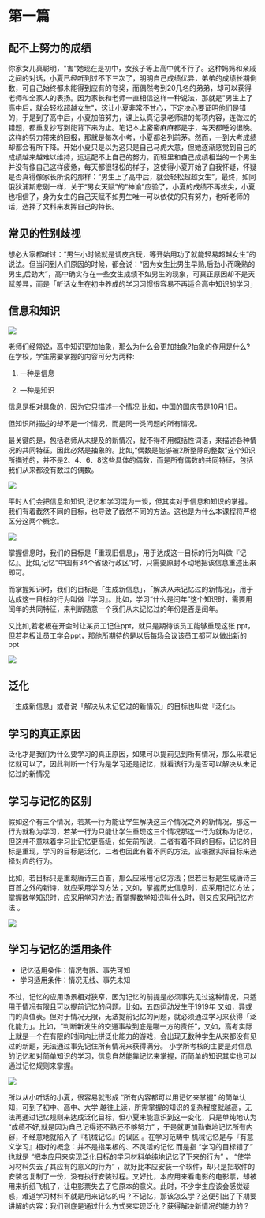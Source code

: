 # 第一篇
## 配不上努力的成绩

你家女儿真聪明，"害"她现在是初中，女孩子等上高中就不行了。这种妈妈和亲戚之间的对话，小夏已经听到过不下三次了，明明自己成绩优异，弟弟的成绩长期倒数，可自己始终都未能得到应有的夸奖，而偶然考到20几名的弟弟，却可以获得老师和全家人的表扬。因为家长和老师一直相信这样一种说法，那就是"男生上了高中后，就会轻松超越女生"，这让小夏非常不甘心，下定决心要证明他们是错的，于是到了高中后，小夏加倍努力，课上认真记录老师讲的每项内容，连做过的错题，都重复抄写到能背下来为止。笔记本上密密麻麻都是字，每天都睡的很晚。这样的努力带来的回报，那就是每次小考，小夏都名列前茅。然而，一到大考成绩却都会有所下降。开始小夏只是以为这只是自己马虎大意，但她逐渐感觉到自己的成绩越来越难以维持，远远配不上自己的努力，而班里和自己成绩相当的一个男生并没有像自己这样疲惫，每天都很轻松的样子，这使得小夏开始了自我怀疑，怀疑是否真得像家长所说的那样：“男生上了高中后，就会轻松超越女生”。最终，如同俄狄浦斯悲剧一样，关于“男女天赋”的“神谕”应验了，小夏的成绩不再拔尖，小夏也相信了，身为女生的自己天赋不如男生唯一可以依仗的只有努力，也听老师的话，选择了文科来发挥自己的特长。

## 常见的性别歧视

想必大家都听过：“男生小时候就是调皮贪玩，等开始用功了就能轻易超越女生”的说法。但当问到人们原因的时候，都会说：“因为女生比男生早熟,后劲小而晚熟的男生,后劲大”，高中确实存在一些女生成绩不如男生的现象，可真正原因却不是天赋差异，而是「听话女生在初中养成的学习习惯很容易不再适合高中知识的学习」

## 信息和知识

![](/imgs/01-01.jpg)

老师们经常说，高中知识更加抽象，那么为什么会更加抽象?抽象的作用是什么?在学校，学生需要掌握的内容可分为两种:

1. 一种是信息

2. —种是知识

信息是相对具象的，因为它只描述一个情况 比如，中国的国庆节是10月1日。

但知识所描述的却不是一个情况，而是同一类问题的所有情况。

最关键的是，包括老师从未提及的新情况，就不得不用概括性词语，来描述各种情况的共同特征，因此必然是抽象的。比如,“偶数是能够被2所整除的整数”这个知识所描述的，并不是2、4、6、8这些具体的偶数，而是所有偶数的共同特征，包括我们从来都没有数过的偶数。

![](/imgs/01-02.png)

平时人们会把信息和知识,记忆和学习混为一谈，但其实对于信息和知识的掌握。我们有着截然不同的目标，也导致了截然不同的方法。这也是为什么本课程将严格区分这两个概念。

![](/imgs/01-03.png)

掌握信息时，我们的目标是「重现旧信息」，用于达成这一目标的行为叫做『记忆』。比如,记忆“中国有34个省级行政区”时，只需要原封不动地把该信息重述出来即可。

而掌握知识时，我们的目标是「生成新信息」，「解决从未记忆过的新情况」，用于达成这一目标的行为叫做『学习』。比如，学习“什么是闰年”这个知识时，需要用闰年的共同特征，来判断随意一个我们从未记忆过的年份是否是闰年。

又比如,若老板在开会时让某员工记住ppt，就只是期待该员工能够重现这张 ppt，但若老板让员工学会ppt，那他所期待的是以后每场会议该员工都可以做出新的 ppt

![](/imgs/01-04.png)

## 泛化

「生成新信息」或者说「解决从未记忆过的新情况」的目标也叫做『泛化』。

## 学习的真正原因

泛化才是我们为什么要学习的真正原因，如果可以提前见到所有情况，那么采取记忆就可以了，因此判断一个行为是学习还是记忆，就看该行为是否可以解决从未记忆过的新情况

## 学习与记忆的区别

假如这个有三个情况，若某一行为能让学生解决这三个情况之外的新情况，那这一行为就称为学习，若某一行为只能让学生重现这三个情况那这一行为就称为记忆，但这并不意味着学习比记忆更高级，如先前所说，二者有着不同的目标，记忆的目标是重现，学习的目标是泛化，二者也因此有着不同的方法，应根据实际目标来选择对应的行为。

比如，若目标只是重现唐诗三百首，那么应采用记忆方法；但若目标是生成唐诗三百首之外的新诗，就应采用学习方法；又如，掌握历史信息时，应采用记忆方法；掌握数学知识时，应采用学习方法; 而掌握数学知识叫什么时，则又应采用记忆方法 。

![](/imgs/01-05.png)

## 学习与记忆的适用条件

* 记忆适用条件：情况有限、事先可知
* 学习适用条件：情况无线、事先未知

不过，记忆的应用场景相对狭窄，因为记忆的前提是必须事先见过这种情况，只适用于情况有限且可以提前记忆的问题。比如，五四运动发生于1919年 又如，异或门的真值表。但对于情况无限，无法提前记忆的问题，就必须通过学习来获得「泛化能力」。比如，“判断新发生的交通事故到底是哪一方的责任”，又如，高考实际上就是一个在有限的时间内比拼泛化能力的游戏，会出现无数种学生从来都没有见过的新题，无法通过事先记住所有情况来获得满分。 小学所考核的主要是对信息的记忆和对简单知识的学习，信息自然能靠记忆来掌握，而简单的知识其实也可以通过记忆规则来掌握。

![](/imgs/01-06.png)

所以从小听话的小夏，很容易就形成 “所有内容都可以用记忆来掌握” 的简单认知，可到了初中、高中、大学 越往上读，所需掌握的知识的复杂程度就越高，无法再通过记忆规则来达成泛化目标，但小夏未能意识到这一变化，只是单纯地认为 “成绩不好,就是因为自己记得还不熟还不够努力” ，于是就更加勤奋地记忆所有内容，不经意地就陷入了『机械记忆』的误区 。在学习范畴中 机械记忆是与『有意义学习』相对的概念：并不是指呆板的、不灵活的记忆 而是指 “学习的目标错了” 也就是 “把本应用来实现泛化目标的学习材料单纯地记忆了下来的行为” ， “使学习材料失去了其应有的意义的行为”  ，就好比本应安装一个软件，却只是把软件的安装包复制了一份，没有执行安装过程。又好比，本应用来看电影的电影票，却被用来折纸飞机了，让电影票失去了它原本的意义。此时，不少学生应该会感觉疑惑，难道学习材料不就是用来记忆的吗？不记忆，那该怎么学？这便引出了下期要讲解的内容：我们到底是通过什么方式来实现泛化？获得解决新情况的能力的？

 